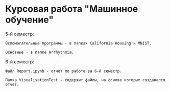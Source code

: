 **Курсовая работа "Машинное обучение"**
=========================================

5-й семестр:

    Вспомогательные программы - в папках California Housing и MNIST.

    Основные - в папке Arrhythmia.

6-й семестр:

    Файл Report.ipynb - отчет по работе за 6-й семестр.
  
    Папка VisualisationTest - содержит файлы, на основе которых создавался отчет.
